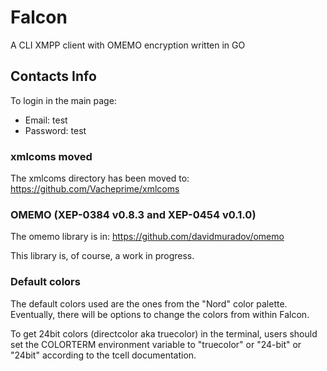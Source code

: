 # Falcon

A CLI XMPP client with OMEMO encryption written in GO

## Contacts Info

To login in the main page:
- Email: test
- Password: test

### xmlcoms moved

The xmlcoms directory has been moved to:
https://github.com/Vacheprime/xmlcoms

### OMEMO (XEP-0384 v0.8.3 and XEP-0454 v0.1.0)

The omemo library is in:
https://github.com/davidmuradov/omemo

This library is, of course, a work in progress.

### Default colors

The default colors used are the ones from the "Nord" color palette.
Eventually, there will be options to change the colors from within
Falcon.

To get 24bit colors (directcolor aka truecolor) in the terminal, users should
set the COLORTERM environment variable to "truecolor" or "24-bit" or "24bit"
according to the tcell documentation.
